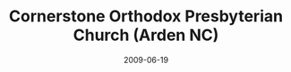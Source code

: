 ---
date: &id001 2009-06-19
end_date: null
location:
  address: null
  city: Arden
  state: NC
minister:
- end: 2012-01-01
  name: Thomas Sheppard
  start: 2009-01-01
  type: Pastor
ministers:
- Thomas Sheppard
name: Cornerstone Orthodox Presbyterian Church
names:
- end: 2012-04-27
  name: Cornerstone Orthodox Presbyterian Church
  start: 2009-06-19
origination_date: *id001
raw_data: "NORTH CAROLINA\nArden\nCornerstone Orthodox Presbyterian Church  (June\
  \ 19, 2009\u2013April 27, 2012)\nPastor: Thomas Sheppard, 2009\u201312"
states:
- NC
status:
  active: false
  end_date: 2012-04-27
  reason: null
  received_from: null
  withdrawal_to: null
title: Cornerstone Orthodox Presbyterian Church (Arden NC)
year_established:
- 2009

---